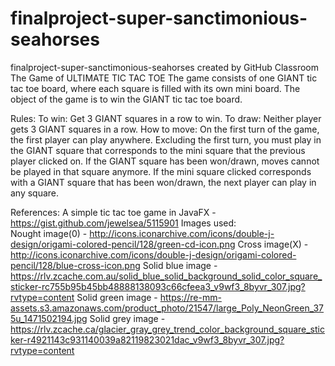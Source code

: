 # finalproject-super-sanctimonious-seahorses
finalproject-super-sanctimonious-seahorses created by GitHub Classroom
The Game of ULTIMATE TIC TAC TOE
The game consists of one GIANT tic tac toe board, where each square is filled with its own mini board.
The object of the game is to win the GIANT tic tac toe board.

Rules:
To win: Get 3 GIANT squares in a row to win. 
To draw: Neither player gets 3 GIANT squares in a row.
How to move: On the first turn of the game, the first player can play anywhere.
             Excluding the first turn, you must play in the GIANT square that corresponds to the mini square that the
              previous player clicked on.
             If the GIANT square has been won/drawn, moves cannot be played in that square anymore.
             If the mini square clicked corresponds with a GIANT square that has been won/drawn, the next player can play
              in any square.
              
References:  A simple tic tac toe game in JavaFX - https://gist.github.com/jewelsea/5115901
Images used:  
  Nought image(0) - http://icons.iconarchive.com/icons/double-j-design/origami-colored-pencil/128/green-cd-icon.png
  Cross image(X) - http://icons.iconarchive.com/icons/double-j-design/origami-colored-pencil/128/blue-cross-icon.png
  Solid blue image - https://rlv.zcache.com.au/solid_blue_solid_background_solid_color_square_sticker-rc755b95b45bb48888138093c66cfeea3_v9wf3_8byvr_307.jpg?rvtype=content
  Solid green image - https://re-mm-assets.s3.amazonaws.com/product_photo/21547/large_Poly_NeonGreen_375u_1471502194.jpg
  Solid grey image - https://rlv.zcache.ca/glacier_gray_grey_trend_color_background_square_sticker-r4921143c931140039a82119823021dac_v9wf3_8byvr_307.jpg?rvtype=content
  

